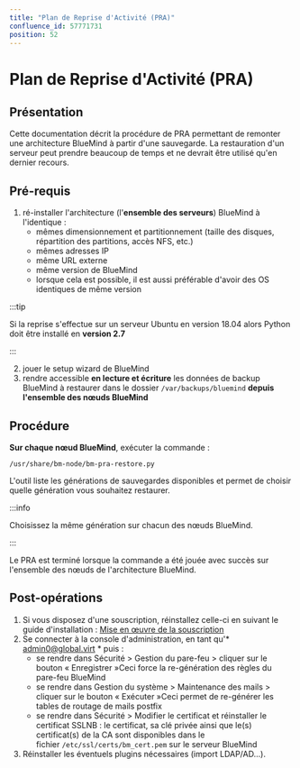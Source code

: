 ```yaml
---
title: "Plan de Reprise d'Activité (PRA)"
confluence_id: 57771731
position: 52
---
```

# Plan de Reprise d'Activité (PRA)


## Présentation

Cette documentation décrit la procédure de PRA permettant de remonter une architecture BlueMind à partir d'une sauvegarde. La restauration d'un serveur peut prendre beaucoup de temps et ne devrait être utilisé qu'en dernier recours.


## Pré-requis

1. ré-installer l'architecture (l'**ensemble des serveurs**) BlueMind à l'identique :
    - mêmes dimensionnement et partitionnement (taille des disques, répartition des partitions, accès NFS, etc.)
    - mêmes adresses IP
    - même URL externe
    - même version de BlueMind
    - lorsque cela est possible, il est aussi préférable d'avoir des OS identiques de même version


:::tip

Si la reprise s'effectue sur un serveur Ubuntu en version 18.04 alors Python doit être installé en **version 2.7**

:::

2. jouer le setup wizard de BlueMind
3. rendre accessible **en lecture et écriture** les données de backup BlueMind à restaurer dans le dossier `/var/backups/bluemind` **depuis l'ensemble des nœuds BlueMind**


## Procédure

**Sur chaque nœud BlueMind**, exécuter la commande :


```
/usr/share/bm-node/bm-pra-restore.py
```


L'outil liste les générations de sauvegardes disponibles et permet de choisir quelle génération vous souhaitez restaurer.


:::info

Choisissez la même génération sur chacun des nœuds BlueMind.

:::

Le PRA est terminé lorsque la commande a été jouée avec succès sur l'ensemble des nœuds de l'architecture BlueMind.

## Post-opérations

1. Si vous disposez d'une souscription, réinstallez celle-ci en suivant le guide d'installation : [Mise en œuvre de la souscription](https://forge.bluemind.net/confluence/display/BM35/Mise+en+oeuvre+de+la+souscription)
2. Se connecter à la console d'administration, en tant qu'* [admin0@global.virt](mailto:admin0@global.virt) * puis :
    - se rendre dans Sécurité > Gestion du pare-feu > cliquer sur le bouton « Enregistrer »Ceci force la re-génération des règles du pare-feu BlueMind
    - se rendre dans Gestion du système > Maintenance des mails > cliquer sur le bouton « Exécuter »Ceci permet de re-générer les tables de routage de mails postfix
    - se rendre dans Sécurité > Modifier le certificat et réinstaller le certificat SSLNB : le certificat, sa clé privée ainsi que le(s) certificat(s) de la CA sont disponibles dans le fichier `/etc/ssl/certs/bm_cert.pem` sur le serveur BlueMind
3. Réinstaller les éventuels plugins nécessaires (import LDAP/AD...).


